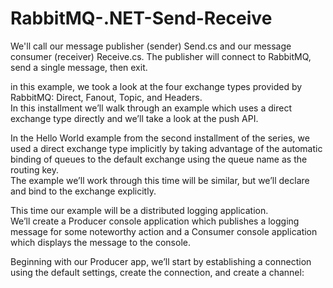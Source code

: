 # RabbitMQ-.NET-Send-Receive
We'll call our message publisher (sender) Send.cs and our message consumer (receiver) Receive.cs. The publisher will connect to RabbitMQ, send a single message, then exit.

in this example, we took a look at the four exchange types provided by RabbitMQ: Direct, Fanout, Topic, and Headers.  
In this installment we’ll walk through an example which uses a direct exchange type directly and we’ll take a look at the push API.

In the Hello World example from the second installment of the series, we used a direct exchange type implicitly by taking advantage of the automatic  binding of queues to the default exchange using the queue name as the routing key.  
The example we’ll work through this time will be similar, but we’ll declare and bind to the exchange explicitly.

This time our example will be a distributed logging application.  
We’ll create a Producer console application which publishes a logging message for some noteworthy action and a Consumer console application which displays the message to the console.

Beginning with our Producer app, we’ll start by establishing a connection using the default settings, create the connection, and create a channel:

